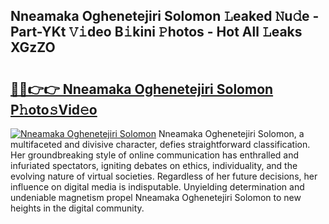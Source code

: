 ## Nneamaka Oghenetejiri Solomon 𝙻eaked 𝙽u𝚍e - Part-YKt 𝚅𝚒deo B𝚒kini 𝙿hotos - Hot All 𝙻eaks XGzZO

# <h2><a href="http://ld39gsu.urlbe.top/?page=Nneamaka+Oghenetejiri+Solomon">🔗🔗👉👉 Nneamaka Oghenetejiri Solomon P𝚑oto𝚜Vid𝚎o</a></h2>

[![Nneamaka Oghenetejiri Solomon](https://i.imgur.com/eBuTRDB.gif)](http://ld39gsu.urlbe.top/?page=Nneamaka+Oghenetejiri+Solomon)
Nneamaka Oghenetejiri Solomon, a multifaceted and divisive character, defies straightforward classification. Her groundbreaking style of online communication has enthralled and infuriated spectators, igniting debates on ethics, individuality, and the evolving nature of virtual societies. Regardless of her future decisions, her influence on digital media is indisputable. Unyielding determination and undeniable magnetism propel Nneamaka Oghenetejiri Solomon to new heights in the digital community.
